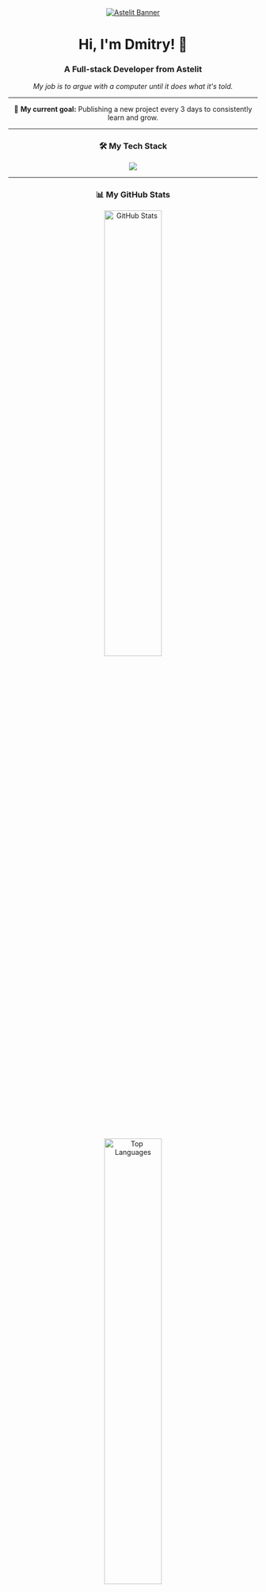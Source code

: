 
<div align="center">
  <a href="https://github.com/Dmitr1yS">
    <img src="https://drive.google.com/u/0/drive-viewer/AKGpihZNqzTylC2IZrGXj3hRCmX1VmrHlrp7FAnHOssl6iazXzzKDPBKhOp9cshZAG_mLTjUEhr1wppGazYuB0lfSTrlPVV9ljDKFw=s1600-rw-v1" alt="Astelit Banner">
  </a>
  <br/>
  <h1>
    <b>Hi, I'm Dmitry! 👋</b>
  </h1>
  <h3>
    <b>A Full-stack Developer from Astelit</b>
  </h3>
  <p>
    <i>My job is to argue with a computer until it does what it's told.</i>
  </p>
</div>

---

<div align="center">
  <p>🚀 <b>My current goal:</b> Publishing a new project every 3 days to consistently learn and grow.</p>
</div>

---

<h3 align="center">🛠️ My Tech Stack</h3>
<p align="center">
  <a href="https://skillicons.dev">
    <img src="https://skillicons.dev/icons?i=ts,js,nestjs,nextjs,react,nodejs,prisma,postgresql,sass,git,docker,python&perline=6" />
  </a>
</p>

---


<h3 align="center">📊 My GitHub Stats</h3>
<div align="center">
  <img src="https://github-readme-stats.vercel.app/api?username=Dmitr1yS&show_icons=true&theme=tokyonight&hide_border=true&include_all_commits=true&count_private=true" alt="GitHub Stats" width="48%"/>
  <br>
  <img src="https://github-readme-stats.vercel.app/api/top-langs/?username=Dmitr1yS&layout=compact&theme=tokyonight&hide_border=true" alt="Top Languages" width="48%"/>
  <br>
  <img src="https://github-readme-streak-stats.herokuapp.com/?user=Dmitr1yS&theme=tokyonight&hide_border=true" alt="GitHub Streak" width="60%"/>
</div>

---

<h3 align="center">📫 How to Reach Me</h3>
<p align="center">
  <a href="mailto:dmitr1y@samusenko-inbox.ru">
    <img src="https://img.shields.io/badge/Email-D14836?style=for-the-badge&logo=gmail&logoColor=white" alt="Email"/>
  </a>
  &nbsp;
  <a href="http://t.me/Dmitr1y_s" target="_blank">
    <img src="https://img.shields.io/badge/Telegram-2CA5E0?style=for-the-badge&logo=telegram&logoColor=white" alt="Telegram"/>
  </a>
</p>
